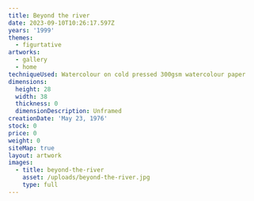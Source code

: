 ```yaml
---
title: Beyond the river
date: 2023-09-10T10:26:17.597Z
years: '1999'
themes:
  - figurtative
artworks:
  - gallery
  - home
techniqueUsed: Watercolour on cold pressed 300gsm watercolour paper
dimensions:
  height: 28
  width: 38
  thickness: 0
  dimensionDescription: Unframed
creationDate: 'May 23, 1976'
stock: 0
price: 0
weight: 0
siteMap: true
layout: artwork
images:
  - title: beyond-the-river
    asset: /uploads/beyond-the-river.jpg
    type: full
---
```


